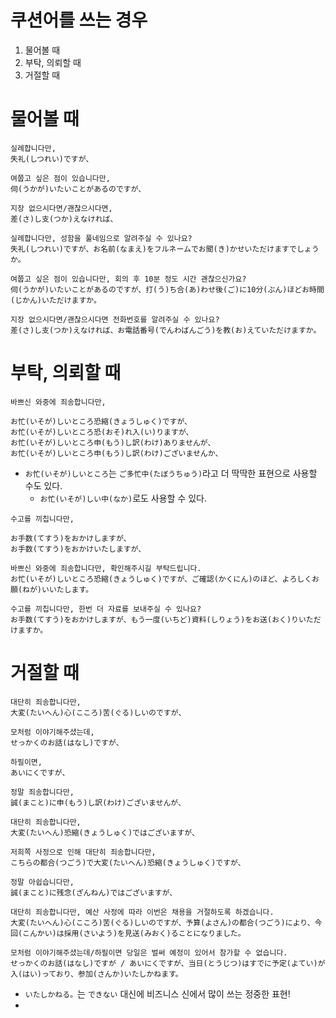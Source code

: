 # 쿠션어를 쓰는 경우
1. 물어볼 때
2. 부탁, 의뢰할 때
3. 거절할 때
# 물어볼 때
```
실례합니다만,
失礼(しつれい)ですが、

여쭙고 싶은 점이 있습니다만,
伺(うかが)いたいことがあるのですが、

지장 없으시다면/괜찮으시다면,
差(さ)し支(つか)えなければ、
```

```
실례합니다만, 성함을 풀네임으로 알려주실 수 있나요?
失礼(しつれい)ですが、お名前(なまえ)をフルネームでお聞(き)かせいただけますでしょうか。

여쭙고 싶은 점이 있습니다만, 회의 후 10분 정도 시간 괜찮으신가요?
伺(うかが)いたいことがあるのですが、打(う)ち合(あ)わせ後(ご)に10分(ぶん)ほどお時間(じかん)いただけますか。

지장 없으시다면/괜찮으시다면 전화번호를 알려주실 수 있나요?
差(さ)し支(つか)えなければ、お電話番号(でんわばんごう)を教(お)えていただけますか。
```
# 부탁, 의뢰할 때
```
바쁘신 와중에 죄송합니다만,

お忙(いそが)しいところ恐縮(きょうしゅく)ですが、
お忙(いそが)しいところ恐(おそ)れ入(い)りますが、
お忙(いそが)しいところ申(もう)し訳(わけ)ありませんが、
お忙(いそが)しいところ申(もう)し訳(わけ)ございませんか、
```
- `お忙(いそが)しいところ`는 `ご多忙中(たぼうちゅう)`라고 더 딱딱한 표현으로 사용할 수도 있다.
	- `お忙(いそが)しい中(なか)`로도 사용할 수 있다.
```
수고를 끼칩니다만,

お手数(てすう)をおかけしますが、
お手数(てすう)をおかけいたしますが、
```

```
바쁘신 와중에 죄송합니다만, 확인해주시길 부탁드립니다.
お忙(いそが)しいところ恐縮(きょうしゅく)ですが、ご確認(かくにん)のほど、よろしくお願(ねが)いいたします。

수고를 끼칩니다만, 한번 더 자료를 보내주실 수 있나요?
お手数(てすう)をおかけしますが、もう一度(いちど)資料(しりょう)をお送(おく)りいただけますか。
```
# 거절할 때
```
대단히 죄송합니다만,
大変(たいへん)心(こころ)苦(ぐる)しいのですが、

모처럼 이야기해주셨는데,
せっかくのお話(はなし)ですが、

하필이면,
あいにくですが、

정말 죄송합니다만,
誠(まこと)に申(もう)し訳(わけ)ございませんが、

대단히 죄송합니다만,
大変(たいへん)恐縮(きょうしゅく)ではございますが、

저희쪽 사정으로 인해 대단히 죄송합니다만,
こちらの都合(つごう)で大変(たいへん)恐縮(きょうしゅく)ですが、

정말 아쉽습니다만,
誠(まこと)に残念(ざんねん)ではございますが、
```

```
대단히 죄송합니다만, 예산 사정에 따라 이번은 채용을 거절하도록 하겠습니다.
大変(たいへん)心(こころ)苦(ぐる)しいのですが、予算(よさん)の都合(つごう)により、今回(こんかい)は採用(さいよう)を見送(みおく)ることになりました。

모처럼 이야기해주셨는데/하필이면 당일은 벌써 예정이 있어서 참가할 수 없습니다.
せっかくのお話(はなし)ですが / あいにくですが、当日(とうじつ)はすでに予定(よてい)が入(はい)っており、参加(さんか)いたしかねます。
```
- `いたしかねる。`는 `できない` 대신에 비즈니스 신에서 많이 쓰는 정중한 표현!
- 
